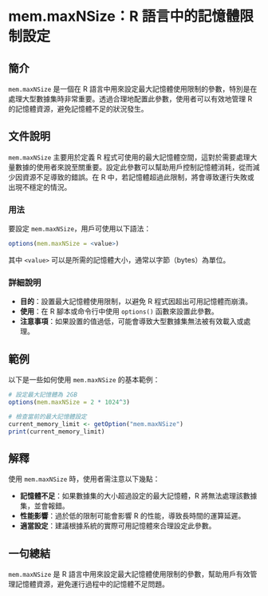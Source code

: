 <!--
Meta Description: # mem.maxNSize：R 語言中的記憶體限制設定 ## 簡介 `mem.maxNSize` 是一個在 R 語言中用來設定最大記憶體使用限制的參數，特別是在處理大型數據集時非常重要。透過合理地配置此參數，使用者可以有效地管理 R 的記憶體資源，避免記憶體不足的狀況發生。 ## 文件說明 `me...
Meta Keywords: mem, maxnsize, options, 語言中用來設定最大記憶體使用限制的參數, value
-->

# mem.maxNSize：R 語言中的記憶體限制設定

## 簡介
`mem.maxNSize` 是一個在 R 語言中用來設定最大記憶體使用限制的參數，特別是在處理大型數據集時非常重要。透過合理地配置此參數，使用者可以有效地管理 R 的記憶體資源，避免記憶體不足的狀況發生。

## 文件說明
`mem.maxNSize` 主要用於定義 R 程式可使用的最大記憶體空間，這對於需要處理大量數據的使用者來說至關重要。設定此參數可以幫助用戶控制記憶體消耗，從而減少因資源不足導致的錯誤。在 R 中，若記憶體超過此限制，將會導致運行失敗或出現不穩定的情況。

### 用法
要設定 `mem.maxNSize`，用戶可使用以下語法：

```R
options(mem.maxNSize = <value>)
```

其中 `<value>` 可以是所需的記憶體大小，通常以字節（bytes）為單位。

### 詳細說明
- **目的**：設置最大記憶體使用限制，以避免 R 程式因超出可用記憶體而崩潰。
- **使用**：在 R 腳本或命令行中使用 `options()` 函數來設置此參數。
- **注意事項**：如果設置的值過低，可能會導致大型數據集無法被有效載入或處理。

## 範例
以下是一些如何使用 `mem.maxNSize` 的基本範例：

```R
# 設定最大記憶體為 2GB
options(mem.maxNSize = 2 * 1024^3)

# 檢查當前的最大記憶體設定
current_memory_limit <- getOption("mem.maxNSize")
print(current_memory_limit)
```

## 解釋
使用 `mem.maxNSize` 時，使用者需注意以下幾點：
- **記憶體不足**：如果數據集的大小超過設定的最大記憶體，R 將無法處理該數據集，並會報錯。
- **性能影響**：過於低的限制可能會影響 R 的性能，導致長時間的運算延遲。
- **適當設定**：建議根據系統的實際可用記憶體來合理設定此參數。

## 一句總結
`mem.maxNSize` 是 R 語言中用來設定最大記憶體使用限制的參數，幫助用戶有效管理記憶體資源，避免運行過程中的記憶體不足問題。